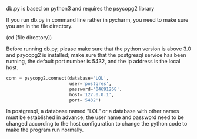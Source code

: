 db.py is based on python3 and requires the psycopg2 library

If you run db.py in command line rather in pycharm, you need to make sure you are in the file directory.

(cd [file directory])

Before running db.py, please make sure that the python version is above 3.0 and psycopg2 is installed; make sure that the postgresql service has been running, the default port number is 5432, and the ip address is the local host.

```python
conn = psycopg2.connect(database='LOL',
                        user='postgres',
                        password='04691268',
                        host='127.0.0.1',
                        port='5432')
```

In postgresql, a database named "LOL" or a database with other names must be established in advance; the user name and password need to be changed according to the host configuration to change the python code to make the program run normally.

